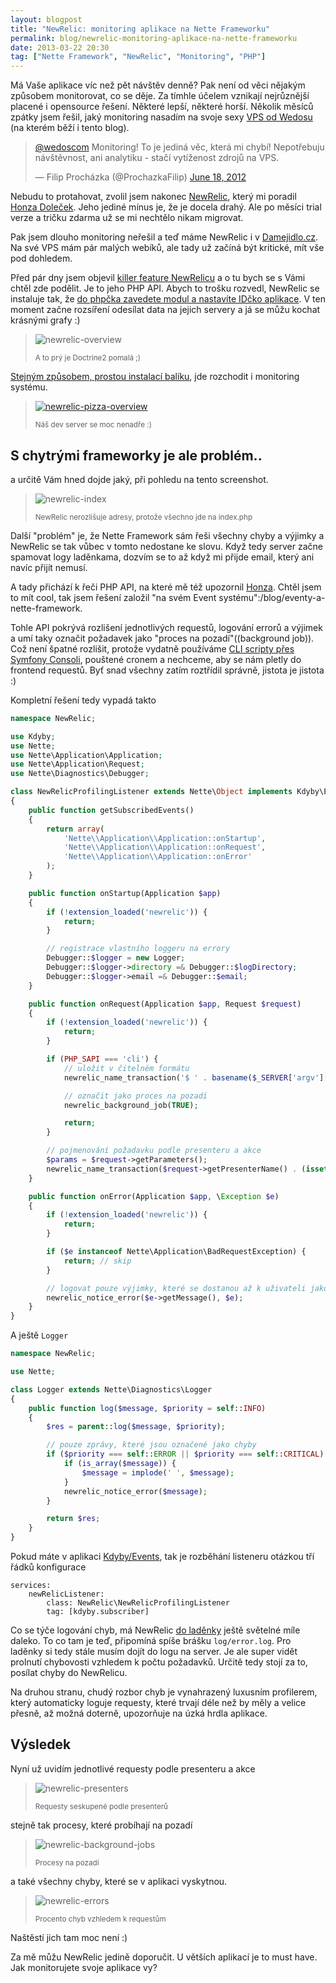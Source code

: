 ```yaml
---
layout: blogpost
title: "NewRelic: monitoring aplikace na Nette Frameworku"
permalink: blog/newrelic-monitoring-aplikace-na-nette-frameworku
date: 2013-03-22 20:30
tag: ["Nette Framework", "NewRelic", "Monitoring", "PHP"]
---
```


Má Vaše aplikace víc než pět návštěv denně? Pak není od věci nějakým způsobem monitorovat, co se děje. Za tímhle účelem vznikají nejrůznější placené i opensource řešení. Některé lepší, některé horší. Několik měsíců zpátky jsem řešil, jaký monitoring nasadím na svoje sexy [VPS od Wedosu](https://hosting.wedos.com/cs/virtualni-servery.html) (na kterém běží i tento blog).

<blockquote class="twitter-tweet" lang="cs"><p><a href="https://twitter.com/wedoscom">@wedoscom</a> Monitoring! To je jediná věc, která mi chybí! Nepotřebuju návštěvnost, ani analytiku - stačí vytíženost zdrojů na VPS.</p>&mdash; Filip Procházka (@ProchazkaFilip) <a href="https://twitter.com/ProchazkaFilip/statuses/214754921571041280">June 18, 2012</a></blockquote>

Nebudu to protahovat, zvolil jsem nakonec [NewRelic](https://newrelic.com/), který mi poradil [Honza Doleček](https://twitter.com/juznacz). Jeho jediné mínus je, že je docela drahý. Ale po měsíci trial verze a tričku zdarma už se mi nechtělo nikam migrovat.

Pak jsem dlouho monitoring neřešil a teď máme NewRelic i v [Damejidlo.cz](https://www.damejidlo.cz/). Na své VPS mám pár malých webíků, ale tady už začíná být kritické, mít vše pod dohledem.

Před pár dny jsem objevil [killer feature NewRelicu](https://newrelic.com/docs/php/the-php-api) a o tu bych se s Vámi chtěl zde podělit. Je to jeho PHP API. Abych to trošku rozvedl, NewRelic se instaluje tak, že [do phpčka zavedete modul a nastavíte IDčko aplikace](https://newrelic.com/docs/php/quick-installation-instructions-advanced-users). V ten moment začne rozsíření odesílat data na jejich servery a já se můžu kochat krásnými grafy :)

> ![newrelic-overview](/content/newrelic-overview.png)
>
> <small>A to prý je Doctrine2 pomalá ;)</small>

[Stejným způsobem, prostou instalací balíku](https://newrelic.com/docs/server/server-monitor-installation-ubuntu-and-debian#apt), jde rozchodit i monitoring systému.

> [![newrelic-pizza-overview](/content/newrelic-pizza-overview.png)](/content/newrelic-pizza-overview.png)
>
> <small>Náš dev server se moc nenadře :)</small>


## S chytrými frameworky je ale problém..

a určitě Vám hned dojde jaký, při pohledu na tento screenshot.

> ![newrelic-index](/content/newrelic-index.png)
>
> <small>NewRelic nerozlišuje adresy, protože všechno jde na index.php</small>

Další "problém" je, že Nette Framework sám řeši všechny chyby a výjimky a NewRelic se tak vůbec v tomto nedostane ke slovu. Když tedy server začne spamovat logy laděnkama, dozvím se to až když mi přijde email, který ani navíc přijít nemusí.

A tady přichází k řeči PHP API, na které mě též upozornil [Honza](https://twitter.com/juznacz). Chtěl jsem to mít cool, tak jsem řešení založil "na svém Event systému":/blog/eventy-a-nette-framework.

Tohle API pokrývá rozlišení jednotlivých requestů, logování errorů a výjimek a umí taky označit požadavek jako "proces na pozadí"((background job)). Což není špatné rozlišit, protože vydatně používáme [CLI scripty přes Symfony Consoli](https://github.com/kdyby/console), pouštené cronem a nechceme, aby se nám pletly do frontend requestů. Byť snad všechny zatím roztřídil správně, jistota je jistota :)

Kompletní řešení tedy vypadá takto

~~~ php
namespace NewRelic;

use Kdyby;
use Nette;
use Nette\Application\Application;
use Nette\Application\Request;
use Nette\Diagnostics\Debugger;

class NewRelicProfilingListener extends Nette\Object implements Kdyby\Events\Subscriber
{
    public function getSubscribedEvents()
    {
        return array(
            'Nette\\Application\\Application::onStartup',
            'Nette\\Application\\Application::onRequest',
            'Nette\\Application\\Application::onError'
        );
    }

    public function onStartup(Application $app)
    {
        if (!extension_loaded('newrelic')) {
            return;
        }

        // registrace vlastního loggeru na errory
        Debugger::$logger = new Logger;
        Debugger::$logger->directory =& Debugger::$logDirectory;
        Debugger::$logger->email =& Debugger::$email;
    }

    public function onRequest(Application $app, Request $request)
    {
        if (!extension_loaded('newrelic')) {
            return;
        }

        if (PHP_SAPI === 'cli') {
            // uložit v čitelném formátu
            newrelic_name_transaction('$ ' . basename($_SERVER['argv'][0]) . ' ' . implode(' ', array_slice($_SERVER['argv'], 1)));

            // označit jako proces na pozadí
            newrelic_background_job(TRUE);

            return;
        }

        // pojmenování požadavku podle presenteru a akce
        $params = $request->getParameters();
        newrelic_name_transaction($request->getPresenterName() . (isset($params['action']) ? ':' . $params['action'] : ''));
    }

    public function onError(Application $app, \Exception $e)
    {
        if (!extension_loaded('newrelic')) {
            return;
        }

        if ($e instanceof Nette\Application\BadRequestException) {
            return; // skip
        }

        // logovat pouze výjimky, které se dostanou až k uživateli jako chyba 500
        newrelic_notice_error($e->getMessage(), $e);
    }
}
~~~

A ještě `Logger`

~~~ php
namespace NewRelic;

use Nette;

class Logger extends Nette\Diagnostics\Logger
{
    public function log($message, $priority = self::INFO)
    {
        $res = parent::log($message, $priority);

        // pouze zprávy, které jsou označené jako chyby
        if ($priority === self::ERROR || $priority === self::CRITICAL) {
            if (is_array($message)) {
                $message = implode(' ', $message);
            }
            newrelic_notice_error($message);
        }

        return $res;
    }
}
~~~

Pokud máte v aplikaci [Kdyby/Events](https://github.com/kdyby/events), tak je rozběhání listeneru otázkou tří řádků konfigurace

~~~ neon
services:
    newRelicListener:
        class: NewRelic\NewRelicProfilingListener
        tag: [kdyby.subscriber]
~~~

Co se týče logování chyb, má NewRelic [do laděnky](https://doc.nette.org/cs/debugging#toc-vizualizace-chyb-a-vyjimek) ještě světelné míle daleko. To co tam je teď, připomíná spíše brášku `log/error.log`. Pro laděnky si tedy stále musím dojít do logu na server. Je ale super vidět prolnutí chybovosti vzhledem k počtu požadavků. Určitě tedy stojí za to, posílat chyby do NewRelicu.

Na druhou stranu, chudý rozbor chyb je vynahrazený luxusním profilerem, který automaticky loguje requesty, které trvají déle než by měly a velice přesně, až možná doterně, upozorňuje na úzká hrdla aplikace.


## Výsledek

Nyní už uvidím jednotlivé requesty podle presenteru a akce

> ![newrelic-presenters](/content/newrelic-presenters.png)
>
> <small>Requesty seskupené podle presenterů</small>

stejně tak procesy, které probíhají na pozadí

> ![newrelic-background-jobs](/content/newrelic-background-jobs.png)
>
> <small>Procesy na pozadí</small>

a také všechny chyby, které se v aplikaci vyskytnou.

> ![newrelic-errors](/content/newrelic-errors.png)
>
> <small>Procento chyb vzhledem k requestům</small>

Naštěstí jich tam moc není :)

Za mě můžu NewRelic jedině doporučit. U větších aplikací je to must have. Jak monitorujete svoje aplikace vy?
